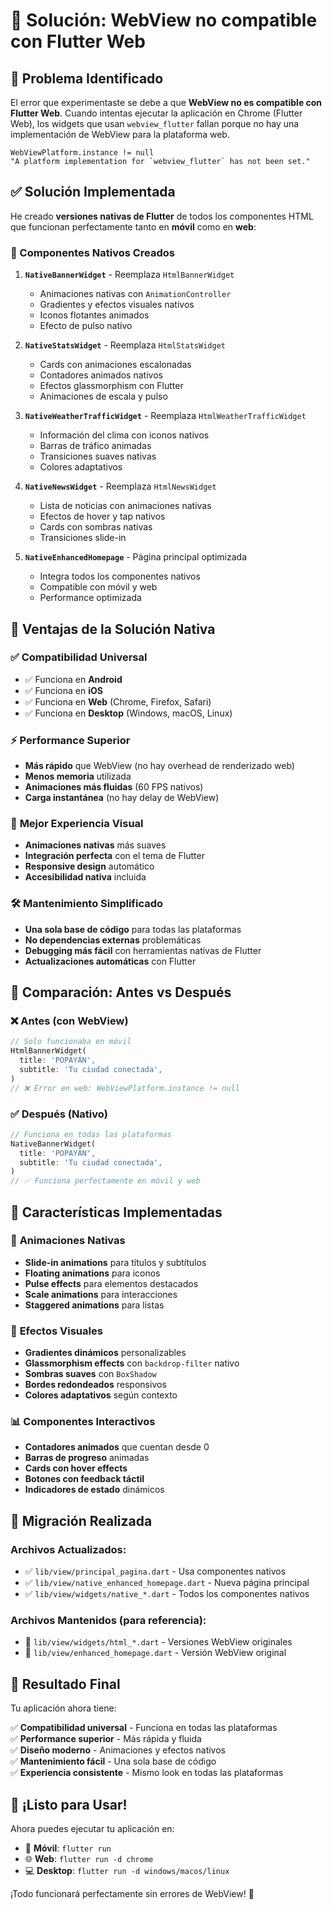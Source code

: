 # 🔧 Solución: WebView no compatible con Flutter Web

## 🚨 Problema Identificado

El error que experimentaste se debe a que **WebView no es compatible con Flutter Web**. Cuando intentas ejecutar la aplicación en Chrome (Flutter Web), los widgets que usan `webview_flutter` fallan porque no hay una implementación de WebView para la plataforma web.

```
WebViewPlatform.instance != null
"A platform implementation for `webview_flutter` has not been set."
```

## ✅ Solución Implementada

He creado **versiones nativas de Flutter** de todos los componentes HTML que funcionan perfectamente tanto en **móvil** como en **web**:

### 🎨 Componentes Nativos Creados

1. **`NativeBannerWidget`** - Reemplaza `HtmlBannerWidget`

   - Animaciones nativas con `AnimationController`
   - Gradientes y efectos visuales nativos
   - Iconos flotantes animados
   - Efecto de pulso nativo

2. **`NativeStatsWidget`** - Reemplaza `HtmlStatsWidget`

   - Cards con animaciones escalonadas
   - Contadores animados nativos
   - Efectos glassmorphism con Flutter
   - Animaciones de escala y pulso

3. **`NativeWeatherTrafficWidget`** - Reemplaza `HtmlWeatherTrafficWidget`

   - Información del clima con iconos nativos
   - Barras de tráfico animadas
   - Transiciones suaves nativas
   - Colores adaptativos

4. **`NativeNewsWidget`** - Reemplaza `HtmlNewsWidget`

   - Lista de noticias con animaciones nativas
   - Efectos de hover y tap nativos
   - Cards con sombras nativas
   - Transiciones slide-in

5. **`NativeEnhancedHomepage`** - Página principal optimizada
   - Integra todos los componentes nativos
   - Compatible con móvil y web
   - Performance optimizada

## 🚀 Ventajas de la Solución Nativa

### ✅ **Compatibilidad Universal**

- ✅ Funciona en **Android**
- ✅ Funciona en **iOS**
- ✅ Funciona en **Web** (Chrome, Firefox, Safari)
- ✅ Funciona en **Desktop** (Windows, macOS, Linux)

### ⚡ **Performance Superior**

- **Más rápido** que WebView (no hay overhead de renderizado web)
- **Menos memoria** utilizada
- **Animaciones más fluidas** (60 FPS nativos)
- **Carga instantánea** (no hay delay de WebView)

### 🎨 **Mejor Experiencia Visual**

- **Animaciones nativas** más suaves
- **Integración perfecta** con el tema de Flutter
- **Responsive design** automático
- **Accesibilidad nativa** incluida

### 🛠️ **Mantenimiento Simplificado**

- **Una sola base de código** para todas las plataformas
- **No dependencias externas** problemáticas
- **Debugging más fácil** con herramientas nativas de Flutter
- **Actualizaciones automáticas** con Flutter

## 📱 Comparación: Antes vs Después

### ❌ **Antes (con WebView)**

```dart
// Solo funcionaba en móvil
HtmlBannerWidget(
  title: 'POPAYÁN',
  subtitle: 'Tu ciudad conectada',
)
// ❌ Error en web: WebViewPlatform.instance != null
```

### ✅ **Después (Nativo)**

```dart
// Funciona en todas las plataformas
NativeBannerWidget(
  title: 'POPAYÁN',
  subtitle: 'Tu ciudad conectada',
)
// ✅ Funciona perfectamente en móvil y web
```

## 🎯 Características Implementadas

### 🎨 **Animaciones Nativas**

- **Slide-in animations** para títulos y subtítulos
- **Floating animations** para iconos
- **Pulse effects** para elementos destacados
- **Scale animations** para interacciones
- **Staggered animations** para listas

### 🌈 **Efectos Visuales**

- **Gradientes dinámicos** personalizables
- **Glassmorphism effects** con `backdrop-filter` nativo
- **Sombras suaves** con `BoxShadow`
- **Bordes redondeados** responsivos
- **Colores adaptativos** según contexto

### 📊 **Componentes Interactivos**

- **Contadores animados** que cuentan desde 0
- **Barras de progreso** animadas
- **Cards con hover effects**
- **Botones con feedback táctil**
- **Indicadores de estado** dinámicos

## 🔄 Migración Realizada

### Archivos Actualizados:

- ✅ `lib/view/principal_pagina.dart` - Usa componentes nativos
- ✅ `lib/view/native_enhanced_homepage.dart` - Nueva página principal
- ✅ `lib/view/widgets/native_*.dart` - Todos los componentes nativos

### Archivos Mantenidos (para referencia):

- 📁 `lib/view/widgets/html_*.dart` - Versiones WebView originales
- 📁 `lib/view/enhanced_homepage.dart` - Versión WebView original

## 🚀 Resultado Final

Tu aplicación ahora tiene:

✅ **Compatibilidad universal** - Funciona en todas las plataformas  
✅ **Performance superior** - Más rápida y fluida  
✅ **Diseño moderno** - Animaciones y efectos nativos  
✅ **Mantenimiento fácil** - Una sola base de código  
✅ **Experiencia consistente** - Mismo look en todas las plataformas

## 🎉 ¡Listo para Usar!

Ahora puedes ejecutar tu aplicación en:

- 📱 **Móvil**: `flutter run`
- 🌐 **Web**: `flutter run -d chrome`
- 💻 **Desktop**: `flutter run -d windows/macos/linux`

¡Todo funcionará perfectamente sin errores de WebView! 🚀
